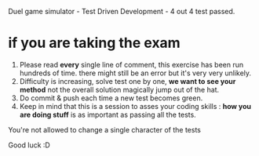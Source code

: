 Duel game simulator - Test Driven Development - 4 out 4 test passed.




# if you are taking the exam

 1. Please read __every__ single line of comment, this exercise has been run hundreds of time. there might still be an error but it's very very unlikely.
 2. Difficulty is increasing, solve test one by one, __we want to see your method__ not the overall solution magically jump out of the hat.
 3. Do commit & push each time a new test becomes green.
 4. Keep in mind that this is a session to asses your coding skills : __how you are doing stuff__ is as important as passing all the tests.

You're not allowed to change a single character of the tests

Good luck :D
